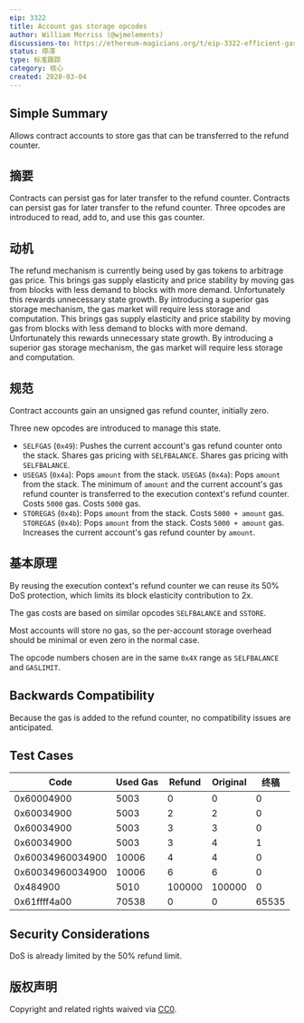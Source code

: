 ```yaml
---
eip: 3322
title: Account gas storage opcodes
author: William Morriss (@wjmelements)
discussions-to: https://ethereum-magicians.org/t/eip-3322-efficient-gas-storage/5470
status: 停滞
type: 标准跟踪
category: 核心
created: 2020-03-04
---
```


## Simple Summary
Allows contract accounts to store gas that can be transferred to the refund counter.

## 摘要
Contracts can persist gas for later transfer to the refund counter. Contracts can persist gas for later transfer to the refund counter. Three opcodes are introduced to read, add to, and use this gas counter.

## 动机
The refund mechanism is currently being used by gas tokens to arbitrage gas price. This brings gas supply elasticity and price stability by moving gas from blocks with less demand to blocks with more demand. Unfortunately this rewards unnecessary state growth. By introducing a superior gas storage mechanism, the gas market will require less storage and computation. This brings gas supply elasticity and price stability by moving gas from blocks with less demand to blocks with more demand. Unfortunately this rewards unnecessary state growth. By introducing a superior gas storage mechanism, the gas market will require less storage and computation.

## 规范
Contract accounts gain an unsigned gas refund counter, initially zero.

Three new opcodes are introduced to manage this state.

* `SELFGAS` (`0x49`): Pushes the current account's gas refund counter onto the stack. Shares gas pricing with `SELFBALANCE`. Shares gas pricing with `SELFBALANCE`.
* `USEGAS` (`0x4a`): Pops `amount` from the stack. `USEGAS` (`0x4a`): Pops `amount` from the stack. The minimum of `amount` and the current account's gas refund counter is transferred to the execution context's refund counter. Costs `5000` gas. Costs `5000` gas.
* `STOREGAS` (`0x4b`): Pops `amount` from the stack. Costs `5000 + amount` gas. `STOREGAS` (`0x4b`): Pops `amount` from the stack. Costs `5000 + amount` gas. Increases the current account's gas refund counter by `amount`.

## 基本原理
By reusing the execution context's refund counter we can reuse its 50% DoS protection, which limits its block elasticity contribution to 2x.

The gas costs are based on similar opcodes `SELFBALANCE` and `SSTORE`.

Most accounts will store no gas, so the per-account storage overhead should be minimal or even zero in the normal case.

The opcode numbers chosen are in the same `0x4X` range as `SELFBALANCE` and `GASLIMIT`.

## Backwards Compatibility
Because the gas is added to the refund counter, no compatibility issues are anticipated.

## Test Cases
| Code             | Used Gas | Refund | Original | 终稿    |
| ---------------- | -------- | ------ | -------- | ----- |
| 0x60004900       | 5003     | 0      | 0        | 0     |
| 0x60034900       | 5003     | 2      | 2        | 0     |
| 0x60034900       | 5003     | 3      | 3        | 0     |
| 0x60034900       | 5003     | 3      | 4        | 1     |
| 0x60034960034900 | 10006    | 4      | 4        | 0     |
| 0x60034960034900 | 10006    | 6      | 6        | 0     |
| 0x484900         | 5010     | 100000 | 100000   | 0     |
| 0x61ffff4a00     | 70538    | 0      | 0        | 65535 |


## Security Considerations
DoS is already limited by the 50% refund limit.

## 版权声明
Copyright and related rights waived via [CC0](../LICENSE.md).
